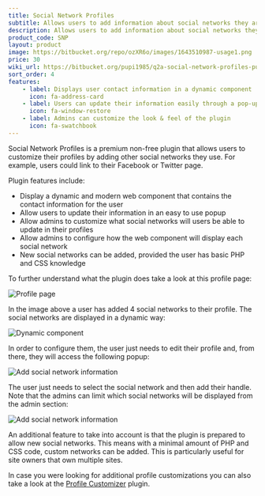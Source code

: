 ```yaml
---
title: Social Network Profiles
subtitle: Allows users to add information about social networks they are part of and share it with the community
description: Allows users to add information about social networks they are part of and share it with the community
product_code: SNP
layout: product
image: https://bitbucket.org/repo/ozXR6o/images/1643510987-usage1.png
price: 30
wiki_url: https://bitbucket.org/pupi1985/q2a-social-network-profiles-public
sort_order: 4
features:
    - label: Displays user contact information in a dynamic component
      icon: fa-address-card
    - label: Users can update their information easily through a pop-up
      icon: fa-window-restore
    - label: Admins can customize the look & feel of the plugin
      icon: fa-swatchbook
---
```



Social Network Profiles is a premium non-free plugin that allows users to customize their profiles by adding other social networks they use. For example, users could link to their Facebook or Twitter page.

Plugin features include:

 * Display a dynamic and modern web component that contains the contact information for the user
 * Allow users to update their information in an easy to use popup
 * Allow admins to customize what social networks will users be able to update in their profiles
 * Allow admins to configure how the web component will display each social network
 * New social networks can be added, provided the user has basic PHP and CSS knowledge

To further understand what the plugin does take a look at this profile page:

![Profile page](https://bitbucket.org/repo/ozXR6o/images/1643510987-usage1.png)

In the image above a user has added 4 social networks to their profile. The social networks are displayed in a dynamic way:

![Dynamic component](https://bitbucket.org/repo/ozXR6o/images/3535566280-usage2.gif)

In order to configure them, the user just needs to edit their profile and, from there, they will access the following popup:

![Add social network information](https://bitbucket.org/repo/ozXR6o/images/2908380777-usage4.png)

The user just needs to select the social network and then add their handle. Note that the admins can limit which social networks will be displayed from the admin section:

![Add social network information](https://bitbucket.org/repo/ozXR6o/images/73837670-usage5.png)

An additional feature to take into account is that the plugin is prepared to allow new social networks. This means with a minimal amount of PHP and CSS code, custom networks can be added. This is particularly useful for site owners that own multiple sites.

In case you were looking for additional profile customizations you can also take a look at the [Profile Customizer](/plugins/profile-customizer) plugin.
